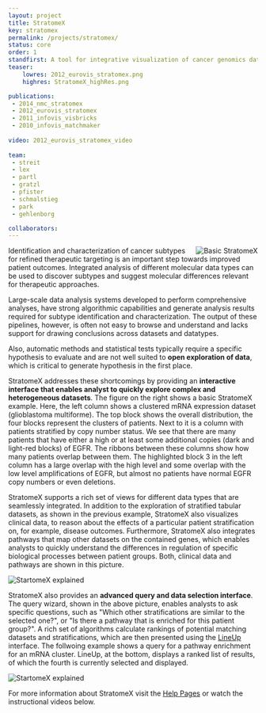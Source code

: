 ```yaml
---
layout: project
title: StratomeX
key: stratomex
permalink: /projects/stratomex/
status: core
order: 1
standfirst: A tool for integrative visualization of cancer genomics data from The Cancer Genome Atlas project to identify and characterize tumor subtypes.
teaser: 
    lowres: 2012_eurovis_stratomex.png
    highres: StratomeX_highRes.png

publications:
 - 2014_nmc_stratomex
 - 2012_eurovis_stratomex 
 - 2011_infovis_visbricks
 - 2010_infovis_matchmaker
 
video: 2012_eurovis_stratomex_video
     
team:
 - streit 
 - lex
 - partl
 - gratzl
 - pfister
 - schmalstieg
 - park
 - gehlenborg

collaborators:
---
```


<img align="right" src="{{site.baseurl}}/assets/images/projects/stratomex_basic.png" alt="Basic StratomeX">

Identification and characterization of cancer subtypes for refined therapeutic targeting is an important step towards improved patient outcomes. Integrated analysis of different molecular data types can be used to discover subtypes and suggest molecular differences relevant for therapeutic approaches.

Large-scale data analysis systems developed to perform comprehensive analyses, have strong algorithmic capabilities and generate analysis results required for subtype identification and characterization. The output of these pipelines, however, is often not easy to browse and understand and lacks support for drawing conclusions across datasets and datatypes.

Also, automatic methods and statistical tests typically require a specific hypothesis to evaluate and are not well suited to **open exploration of data**, which is critical to generate hypothesis in the first place.  

StratomeX addresses these shortcomings by providing an **interactive interface that enables analyst to quickly explore complex and heterogeneous datasets**. The figure on the right shows a basic StratomeX example. Here, the left column shows a clustered mRNA expression dataset (glioblastoma multiforme). The top block shows the overall distribution, the four blocks represent the clusters of patients. Next to it is a column with patients stratified by copy number status. We see that there are many patients that have either a high or at least some additional copies (dark and light-red blocks) of EGFR. The ribbons between these columns show how many patients overlap between them. The highlighted block 3 in the left column has a large overlap with the high level and some overlap with the low level amplifications of EGFR, but almost no patients have normal EGFR copy numbers or even deletions.  
 
StratomeX supports a rich set of views for different data types that are seamlessly integrated. In addition to the exploration of stratified tabular datasets, as shown in the previous example, StratomeX also visualizes clinical data, to reason about the effects of a particular patient stratification on, for example, disease outcomes. Furthermore, StratomeX also integrates pathways that map other datasets on the contained genes, which enables analysts to quickly understand the differences in regulation of specific biological processes between patient groups. Both, clinical data and pathways are shown in this picture. 
 
![StartomeX explained]({{site.baseurl}}/assets/images/projects/stratomex_explained.png) 


StratomeX also provides an **advanced query and data selection interface**. The query wizard, shown in the above picture, enables analysts to ask specific questions, such as "Which other stratifications are similar to the selected one?", or "Is there a pathway that is enriched for this patient group?". A rich set of algorithms calculate rankings of potential matching datasets and stratifications, which are then presented using the [LineUp]({{site.baseurl}}/projects/lineup/) interface. The follwoing example shows a query for a pathway enrichment for an mRNA cluster. LineUp, at the bottom, displays a ranked list of results, of which the fourth is currently selected and displayed.  

![StartomeX explained]({{site.baseurl}}/assets/images/projects/stratomex_query.png) 



For more information about StratomeX visit the [Help Pages](http://help.caleydo.org/3.1/index.html#!views/stratomex/stratomex.md) or watch the instructional videos below. 
